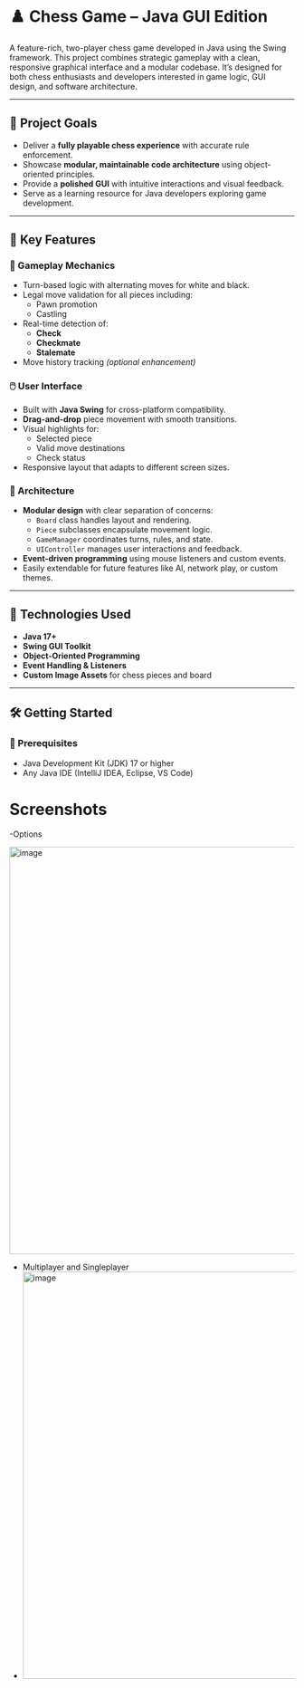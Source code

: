 # ♟️ Chess Game – Java GUI Edition

A feature-rich, two-player chess game developed in Java using the Swing framework. This project combines strategic gameplay with a clean, responsive graphical interface and a modular codebase. It’s designed for both chess enthusiasts and developers interested in game logic, GUI design, and software architecture.

---

## 🎯 Project Goals 

- Deliver a **fully playable chess experience** with accurate rule enforcement.
- Showcase **modular, maintainable code architecture** using object-oriented principles.
- Provide a **polished GUI** with intuitive interactions and visual feedback.
- Serve as a learning resource for Java developers exploring game development.

---

## 🚀 Key Features

### 🧩 Gameplay Mechanics
- Turn-based logic with alternating moves for white and black.
- Legal move validation for all pieces including:
  - Pawn promotion
  - Castling
- Real-time detection of:
  - **Check**
  - **Checkmate**
  - **Stalemate**
- Move history tracking *(optional enhancement)*

### 🖱️ User Interface
- Built with **Java Swing** for cross-platform compatibility.
- **Drag-and-drop** piece movement with smooth transitions.
- Visual highlights for:
  - Selected piece
  - Valid move destinations
  - Check status
- Responsive layout that adapts to different screen sizes.

### 🧱 Architecture
- **Modular design** with clear separation of concerns:
  - `Board` class handles layout and rendering.
  - `Piece` subclasses encapsulate movement logic.
  - `GameManager` coordinates turns, rules, and state.
  - `UIController` manages user interactions and feedback.
- **Event-driven programming** using mouse listeners and custom events.
- Easily extendable for future features like AI, network play, or custom themes.

---

## 🧠 Technologies Used

- **Java 17+**
- **Swing GUI Toolkit**
- **Object-Oriented Programming**
- **Event Handling & Listeners**
- **Custom Image Assets** for chess pieces and board

---


## 🛠️ Getting Started

### 🔧 Prerequisites
- Java Development Kit (JDK) 17 or higher
- Any Java IDE (IntelliJ IDEA, Eclipse, VS Code)

# Screenshots

-Options 

<img width="1365" height="720" alt="image" src="https://github.com/user-attachments/assets/449da02b-1cfc-4394-aaf3-624deac93926" />

- Multiplayer and Singleplayer
- 
  <img width="717" height="719" alt="image" src="https://github.com/user-attachments/assets/2c76e8c9-c32f-42ec-8532-cc24bfba0e27" />



